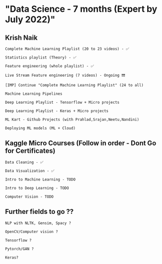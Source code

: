 # "Data Science - 7 months (Expert by July 2022)"

## Krish Naik

    Complete Machine Learning Playlist (20 to 23 videos) - ✅

    Statistics playlist (Theory) - ✅

    Feature engineering (whole playlist) - ✅

    Live Stream Feature engineering (7 videos) - Ongoing ❗❗❗

    [IMP] Continue "Complete Machine Learning Playlist" (24 to all)

    Machine Learning Pipelines

    Deep Learning Playlist - Tensorflow + Micro projects

    Deep Learning Playlist - Keras + Micro projects

    ML Kart - Github Projects (with Prahlad,Srajan,Neetu,Nandini)

    Deploying ML models (ML + Cloud)

## Kaggle Micro Courses (Follow in order - Dont Go for Certificates)

    Data Cleaning - ✅

    Data Visualization - ✅

    Intro to Machine Learning - TODO

    Intro to Deep Learning - TODO

    Computer Vision - TODO

## Further fields to go ??

    NLP with NLTK, Gensim, Spacy ?

    OpenCV/Computer vision ?

    Tensorflow ?

    Pytorch/GAN ?

    Keras?

